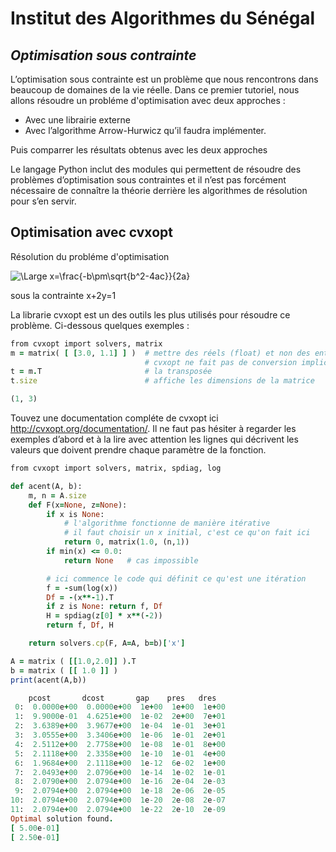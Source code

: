 
# Institut des Algorithmes du Sénégal
## _Optimisation sous contrainte_



L’optimisation sous contrainte est un problème que nous rencontrons dans beaucoup de domaines de la vie réelle. Dans ce premier tutoriel, nous allons résoudre un probléme d'optimisation avec deux approches :  

- Avec une librairie externe
- Avec l’algorithme Arrow-Hurwicz qu’il faudra implémenter. 

Puis comparrer les résultats obtenus avec les deux approches

Le langage Python inclut des modules qui permettent de résoudre des problèmes d’optimisation sous contraintes et il n’est pas forcément nécessaire de connaître la théorie derrière les algorithmes de résolution pour s’en servir.

## Optimisation avec cvxopt

Résolution du probléme d'optimisation

![\Large x=\frac{-b\pm\sqrt{b^2-4ac}}{2a}](https://latex.codecogs.com/svg.latex?\Large&space;min_{xy}={x^2+y^2-xy+y}) 

sous la contrainte x+2y=1

La librarie cvxopt est un des outils les plus utilisés pour résoudre ce problème. 
Ci-dessous quelques exemples :
```ruby
from cvxopt import solvers, matrix
m = matrix( [ [3.0, 1.1] ] )  # mettre des réels (float) et non des entiers
                              # cvxopt ne fait pas de conversion implicite
t = m.T                       # la transposée
t.size                        # affiche les dimensions de la matrice

```
```ruby
(1, 3)
```

Touvez une documentation compléte de cvxopt ici http://cvxopt.org/documentation/. Il ne faut pas hésiter à regarder les exemples d’abord et à la lire avec attention les lignes qui décrivent les valeurs que doivent prendre chaque paramètre de la fonction. 

```ruby
from cvxopt import solvers, matrix, spdiag, log

def acent(A, b):
    m, n = A.size
    def F(x=None, z=None):
        if x is None:
            # l'algorithme fonctionne de manière itérative
            # il faut choisir un x initial, c'est ce qu'on fait ici
            return 0, matrix(1.0, (n,1))
        if min(x) <= 0.0:
            return None   # cas impossible

        # ici commence le code qui définit ce qu'est une itération
        f = -sum(log(x))
        Df = -(x**-1).T
        if z is None: return f, Df
        H = spdiag(z[0] * x**(-2))
        return f, Df, H

    return solvers.cp(F, A=A, b=b)['x']

A = matrix ( [[1.0,2.0]] ).T
b = matrix ( [[ 1.0 ]] )
print(acent(A,b))
```
```ruby
    pcost       dcost       gap    pres   dres
 0:  0.0000e+00  0.0000e+00  1e+00  1e+00  1e+00
 1:  9.9000e-01  4.6251e+00  1e-02  2e+00  7e+01
 2:  3.6389e+00  3.9677e+00  1e-04  1e-01  3e+01
 3:  3.0555e+00  3.3406e+00  1e-06  1e-01  2e+01
 4:  2.5112e+00  2.7758e+00  1e-08  1e-01  8e+00
 5:  2.1118e+00  2.3358e+00  1e-10  1e-01  4e+00
 6:  1.9684e+00  2.1118e+00  1e-12  6e-02  1e+00
 7:  2.0493e+00  2.0796e+00  1e-14  1e-02  1e-01
 8:  2.0790e+00  2.0794e+00  1e-16  2e-04  2e-03
 9:  2.0794e+00  2.0794e+00  1e-18  2e-06  2e-05
10:  2.0794e+00  2.0794e+00  1e-20  2e-08  2e-07
11:  2.0794e+00  2.0794e+00  1e-22  2e-10  2e-09
Optimal solution found.
[ 5.00e-01]
[ 2.50e-01]
```
